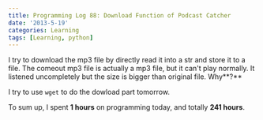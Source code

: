 ```yaml
---
title: Programming Log 88: Download Function of Podcast Catcher
date: '2013-5-19'
categories: Learning
tags: [Learning, python]
---
```


I try to download the mp3 file by directly read it into a str and store it to a file. The comeout mp3 file is actually a mp3 file, but it can't play normally. It listened uncompletely but the size is bigger than original file. Why**?**

I try to use `wget` to do the dowload part tomorrow.

To sum up, I spent **1 hours** on programming today, and totally **241 hours**. 